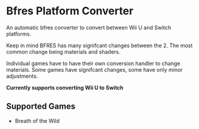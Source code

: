 # Bfres Platform Converter
An automatic bfres converter to convert between Wii U and Switch platforms.

Keep in mind BFRES has many signifcant changes between the 2. The most common change being materials and shaders.

Individual games have to have their own conversion handler to change materials. Some games have signifcant changes, some have only minor adjustments.

**Currently supports converting Wii U to Switch**

## Supported Games
- Breath of the Wild
